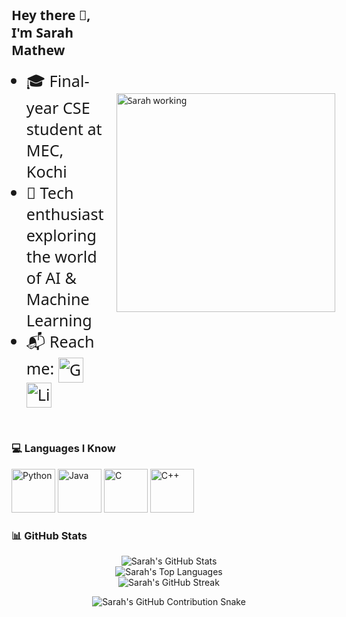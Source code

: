 <div style="display: flex; align-items: center; gap: 20px; font-family: 'Segoe UI', Tahoma, Geneva, Verdana, sans-serif;">
  <div>
    <h2>Hey there 👋, I'm Sarah Mathew</h2>
    <ul>
      <li style="font-size: 1.8em;">🎓 Final-year CSE student at MEC, Kochi</li>
      <li style="font-size: 1.8em;">🤖 Tech enthusiast exploring the world of AI & Machine Learning</li>
      <li style="font-size: 1.8em;">
        📬 Reach me:
        <a href="mailto:sarahchintu2003@gmail.com">
          <img src="https://upload.wikimedia.org/wikipedia/commons/4/4e/Gmail_Icon.png" width="40" align="absmiddle" alt="Gmail">
        </a>
        <a href="https://www.linkedin.com/in/sarah-mathew7/">
          <img src="https://cdn.jsdelivr.net/gh/devicons/devicon/icons/linkedin/linkedin-original.svg" width="40" align="absmiddle" alt="LinkedIn">
        </a>
      </li>
    </ul>
  </div>
  <div>
    <img src="zerah.gif" alt="Sarah working" width="350">
  </div>
</div>
<br>

### 💻 Languages I Know

<p>
  <img src="https://cdn.jsdelivr.net/gh/devicons/devicon/icons/python/python-original.svg" width="70" alt="Python"/>
  <img src="https://cdn.jsdelivr.net/gh/devicons/devicon/icons/java/java-original.svg" width="70" alt="Java"/>
  <img src="https://cdn.jsdelivr.net/gh/devicons/devicon/icons/c/c-original.svg" width="70" alt="C"/>
  <img src="https://cdn.jsdelivr.net/gh/devicons/devicon/icons/cplusplus/cplusplus-original.svg" width="70" alt="C++"/>
</p>

### 📊 GitHub Stats

<p align="center">
  <img src="https://github-readme-stats.vercel.app/api?username=sarah20037&show_icons=true&theme=radical&include_all_commits=true&count_private=true" alt="Sarah's GitHub Stats" />
  <br>
  <img src="https://github-readme-stats.vercel.app/api/top-langs/?username=sarah20037&layout=compact&theme=radical" alt="Sarah's Top Languages" />
  <br>
 <img src="https://streak-stats.demolab.com?user=sarah20037&theme=radical&hide_border=true" alt="Sarah's GitHub Streak" />

</p>

<p align="center">
  <img src="https://raw.githubusercontent.com/sarah20037/sarah20037/output/github-contribution-grid-snake.svg" alt="Sarah's GitHub Contribution Snake"/>
</p>
